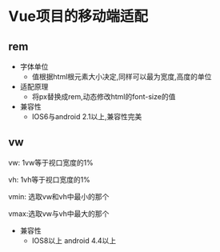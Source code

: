 # Vue项目的移动端适配

## rem

- 字体单位
  - 值根据html根元素大小决定,同样可以最为宽度,高度的单位
- 适配原理
  - 将px替换成rem,动态修改html的font-size的值
- 兼容性
  - IOS6与android 2.1以上,兼容性完美



## vw

vw: 1vw等于视口宽度的1%

vh: 1vh等于视口宽度的1%

vmin: 选取vw和vh中最小的那个

vmax:选取vw与vh中最大的那个

- 兼容性
  - IOS8以上 android 4.4以上